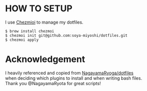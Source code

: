# HOW TO SETUP
I use [Chezmioi](https://www.chezmoi.io/) to manage my dotfiles. 

```
$ brew install chezmoi
$ chezmoi init git@github.com:soya-miyoshi/dotfiles.git
$ chezmoi apply
```
# Acknowledgement 
I heavily referenced and copied from [NagayamaRyoga/dotfiles](https://github.com/NagayamaRyoga/dotfiles)  
when deciding which plugins to install and when writing bash files.  
Thank you @NagayamaRyota for great scripts!
